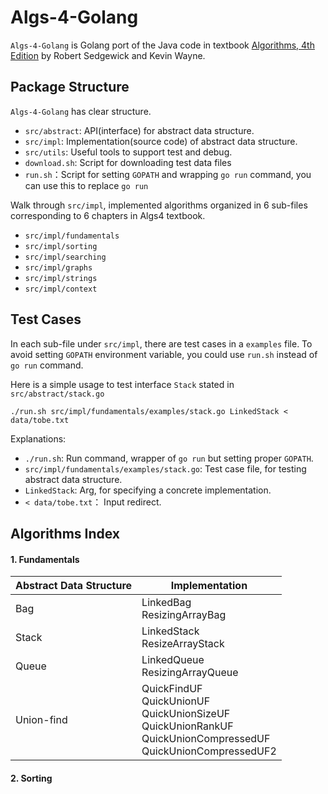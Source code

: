 # Algs-4-Golang

`Algs-4-Golang` is Golang port of the Java code in textbook [Algorithms, 4th Edition](https://algs4.cs.princeton.edu/home/)
by Robert Sedgewick and Kevin Wayne. 

## Package Structure
`Algs-4-Golang` has clear structure.
* `src/abstract`: API(interface) for abstract data structure.  
* `src/impl`: Implementation(source code) of abstract data structure. 
* `src/utils`: Useful tools to support test and debug.
* `download.sh`: Script for downloading test data files 
* `run.sh`：Script for setting `GOPATH` and wrapping `go run` command, you can use this to replace `go run`

Walk through `src/impl`, implemented algorithms organized in 6 sub-files corresponding to 6 chapters in Algs4 textbook.

* `src/impl/fundamentals`
* `src/impl/sorting`
* `src/impl/searching`
* `src/impl/graphs`
* `src/impl/strings`
* `src/impl/context`

## Test Cases
In each sub-file under `src/impl`, there are test cases in a `examples` file.
To avoid setting `GOPATH` environment variable, you could use `run.sh` instead of `go run` command.

Here is a simple usage to test interface `Stack` stated in `src/abstract/stack.go`
```
./run.sh src/impl/fundamentals/examples/stack.go LinkedStack < data/tobe.txt
```
Explanations:
* `./run.sh`: Run command, wrapper of `go run` but setting proper `GOPATH`.
* `src/impl/fundamentals/examples/stack.go`: Test case file, for testing abstract data structure.  
* `LinkedStack`: Arg, for specifying a concrete implementation.
* `< data/tobe.txt`： Input redirect.

## Algorithms Index

#### 1. Fundamentals

| Abstract Data Structure | Implementation                                               |
| ----------------------- | ------------------------------------------------------------ |
| Bag                     | LinkedBag<br />ResizingArrayBag                              |
| Stack                   | LinkedStack<br />ResizeArrayStack                            |
| Queue                   | LinkedQueue<br />ResizingArrayQueue                          |
| Union-find              | QuickFindUF<br />QuickUnionUF<br />QuickUnionSizeUF<br />QuickUnionRankUF<br />QuickUnionCompressedUF<br />QuickUnionCompressedUF2 |



#### 2. Sorting
